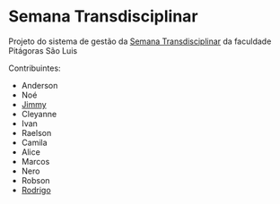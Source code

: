 Semana Transdisciplinar
=======================

 Projeto do sistema de gestão da [Semana Transdisciplinar](http://esc.electro-cloud.com/) da faculdade Pitágoras São Luis

 Contribuintes:
 
   * Anderson
   * Noé
   * [Jimmy](https://github.com/jimmykedlyn)
   * Cleyanne
   * Ivan
   * Raelson
   * Camila
   * Alice
   * Marcos
   * Nero
   * Robson
   * [Rodrigo](https://github.com/Rodrigo54)
